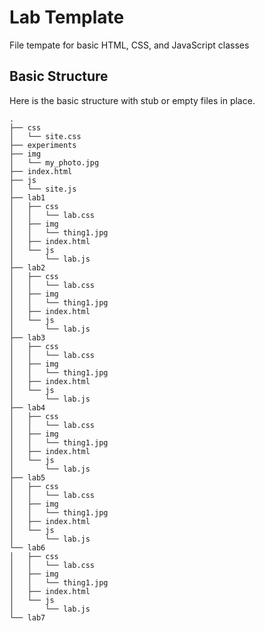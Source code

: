 # Lab Template
File tempate for basic HTML, CSS, and JavaScript classes

## Basic Structure
Here is the basic structure with stub or empty files in place.

```
.
├── css
│   └── site.css
├── experiments
├── img
│   └── my_photo.jpg
├── index.html
├── js
│   └── site.js
├── lab1
│   ├── css
│   │   └── lab.css
│   ├── img
│   │   └── thing1.jpg
│   ├── index.html
│   └── js
│       └── lab.js
├── lab2
│   ├── css
│   │   └── lab.css
│   ├── img
│   │   └── thing1.jpg
│   ├── index.html
│   └── js
│       └── lab.js
├── lab3
│   ├── css
│   │   └── lab.css
│   ├── img
│   │   └── thing1.jpg
│   ├── index.html
│   └── js
│       └── lab.js
├── lab4
│   ├── css
│   │   └── lab.css
│   ├── img
│   │   └── thing1.jpg
│   ├── index.html
│   └── js
│       └── lab.js
├── lab5
│   ├── css
│   │   └── lab.css
│   ├── img
│   │   └── thing1.jpg
│   ├── index.html
│   └── js
│       └── lab.js
└── lab6
│   ├── css
│   │   └── lab.css
│   ├── img
│   │   └── thing1.jpg
│   ├── index.html
│   └── js
│       └── lab.js
└── lab7

```
